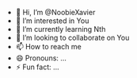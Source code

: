 - 👋 Hi, I’m @NoobieXavier
- 👀 I’m interested in You
- 🌱 I’m currently learning Nth
- 💞️ I’m looking to collaborate on You 
- 📫 How to reach me 
- 😄 Pronouns: ...
- ⚡ Fun fact: ...

<!---
NoobieXavier/NoobieXavier is a ✨ special ✨ repository because its `README.md` (this file) appears on your GitHub profile.
You can click the Preview link to take a look at your changes.
--->
